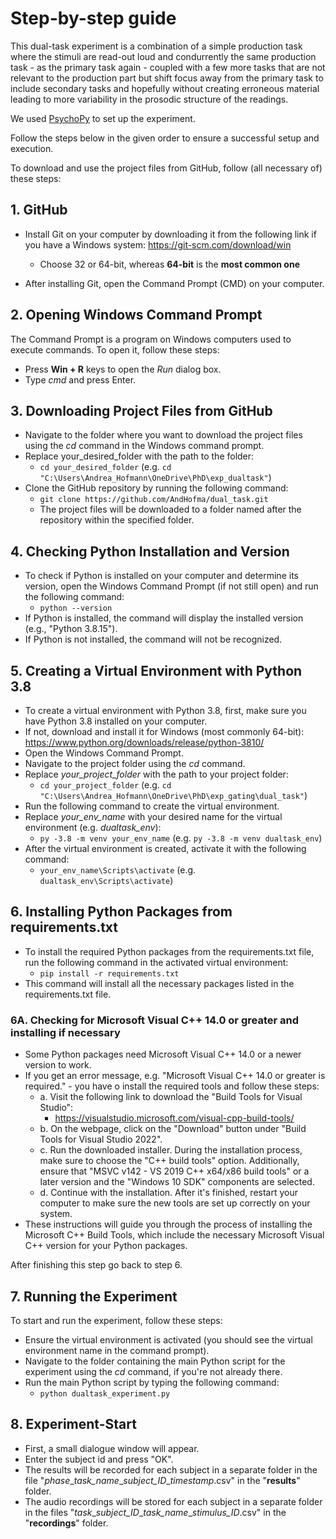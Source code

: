 # Step-by-step guide

This dual-task experiment is a combination of a simple production task where the stimuli are read-out loud and 
condurrently the same production task - as the primary task again - coupled with a few more tasks that are not 
relevant to the production part but shift focus away from the primary task to include secondary tasks and hopefully 
without creating erroneous material leading to more variability in the prosodic structure of the readings.

We used [PsychoPy](https://www.psychopy.org/) to set up the experiment.

Follow the steps below in the given order to ensure a successful setup and execution.

To download and use the project files from GitHub, follow (all necessary of) these steps:

## 1. GitHub
* Install Git on your computer by downloading it from the following link if you have a Windows system: https://git-scm.com/download/win
  * Choose 32 or 64-bit, whereas **64-bit** is the **most common one**

* After installing Git, open the Command Prompt (CMD) on your computer.

## 2. Opening Windows Command Prompt
The Command Prompt is a program on Windows computers used to execute commands. 
To open it, follow these steps:

* Press **Win + R** keys to open the *Run* dialog box.
* Type *cmd* and press Enter.

## 3. Downloading Project Files from GitHub
* Navigate to the folder where you want to download the project files using the *cd* command in the Windows command prompt. 
* Replace your_desired_folder with the path to the folder:
  * `cd your_desired_folder` (e.g. `cd "C:\Users\Andrea_Hofmann\OneDrive\PhD\exp_dualtask"`)
* Clone the GitHub repository by running the following command:
  * `git clone https://github.com/AndHofma/dual_task.git`
  * The project files will be downloaded to a folder named after the repository within the specified folder.

## 4. Checking Python Installation and Version
* To check if Python is installed on your computer and determine its version, open the Windows Command Prompt (if not still open) and run the following command:
  * `python --version`
* If Python is installed, the command will display the installed version (e.g., "Python 3.8.15"). 
* If Python is not installed, the command will not be recognized.

## 5. Creating a Virtual Environment with Python 3.8
* To create a virtual environment with Python 3.8, first, make sure you have Python 3.8 installed on your computer.
* If not, download and install it for Windows (most commonly 64-bit): https://www.python.org/downloads/release/python-3810/
* Open the Windows Command Prompt.
* Navigate to the project folder using the *cd* command. 
* Replace *your_project_folder* with the path to your project folder:
  * `cd your_project_folder` (e.g. `cd "C:\Users\Andrea_Hofmann\OneDrive\PhD\exp_gating\dual_task"`)
* Run the following command to create the virtual environment. 
* Replace *your_env_name* with your desired name for the virtual environment (e.g. *dualtask_env*):
  * `py -3.8 -m venv your_env_name` (e.g. `py -3.8 -m venv dualtask_env`)
* After the virtual environment is created, activate it with the following command:
  * `your_env_name\Scripts\activate` (e.g. `dualtask_env\Scripts\activate`)

## 6. Installing Python Packages from requirements.txt
* To install the required Python packages from the requirements.txt file, run the following command in the activated virtual environment:
  * `pip install -r requirements.txt`
* This command will install all the necessary packages listed in the requirements.txt file.

### 6A. Checking for Microsoft Visual C++ 14.0 or greater and installing if necessary
* Some Python packages need Microsoft Visual C++ 14.0 or a newer version to work.
* If you get an error message, e.g. "Microsoft Visual C++ 14.0 or greater is required." - you have o install the required tools and follow these steps:
  * a. Visit the following link to download the "Build Tools for Visual Studio":
    * https://visualstudio.microsoft.com/visual-cpp-build-tools/
  * b. On the webpage, click on the "Download" button under "Build Tools for Visual Studio 2022".
  * c. Run the downloaded installer. During the installation process, make sure to choose the "C++ build tools" option. Additionally, ensure that "MSVC v142 - VS 2019 C++ x64/x86 build tools" or a later version and the "Windows 10 SDK" components are selected.
  * d. Continue with the installation. After it's finished, restart your computer to make sure the new tools are set up correctly on your system.
* These instructions will guide you through the process of installing the Microsoft C++ Build Tools, which include the necessary Microsoft Visual C++ version for your Python packages.

After finishing this step go back to step 6.

## 7. Running the Experiment
To start and run the experiment, follow these steps:

* Ensure the virtual environment is activated (you should see the virtual environment name in the command prompt).
* Navigate to the folder containing the main Python script for the experiment using the *cd* command, if you're not already there.
* Run the main Python script by typing the following command:
  * `python dualtask_experiment.py`

## 8. Experiment-Start
* First, a small dialogue window will appear. 
* Enter the subject id and press "OK". 
* The results will be recorded for each subject in a separate folder in the file "*phase*\_*task_name*\_*subject_ID*\_*timestamp*.csv" in the "**results**" folder.
* The audio recordings will be stored for each subject in a separate folder in the files "*task*\_*subject_ID*\_*task_name*\_*stimulus_ID*.csv" in the "**recordings**" folder.
